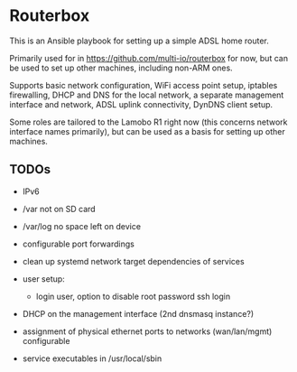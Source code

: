 # Routerbox

This is an Ansible playbook for setting up a simple ADSL home router.

Primarily used for in https://github.com/multi-io/routerbox for now,
but can be used to set up other machines, including non-ARM ones.

Supports basic network configuration, WiFi access point setup,
iptables firewalling, DHCP and DNS for the local network, a separate
management interface and network, ADSL uplink connectivity, DynDNS
client setup.

Some roles are tailored to the Lamobo R1 right now (this concerns
network interface names primarily), but can be used as a basis for
setting up other machines.


## TODOs

- IPv6

- /var not on SD card

- /var/log no space left on device

- configurable port forwardings

- clean up systemd network target dependencies of services

- user setup:

    - login user, option to disable root password ssh login

- DHCP on the management interface (2nd dnsmasq instance?)

- assignment of physical ethernet ports to networks (wan/lan/mgmt) configurable

- service executables in /usr/local/sbin

